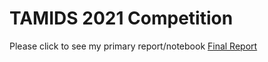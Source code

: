 # TAMIDS 2021 Competition

Please click to see my primary report/notebook [Final Report](https://colab.research.google.com/drive/1hGbayKvhIGHC8vurnq371of2EW553b7k?usp=sharing) 
